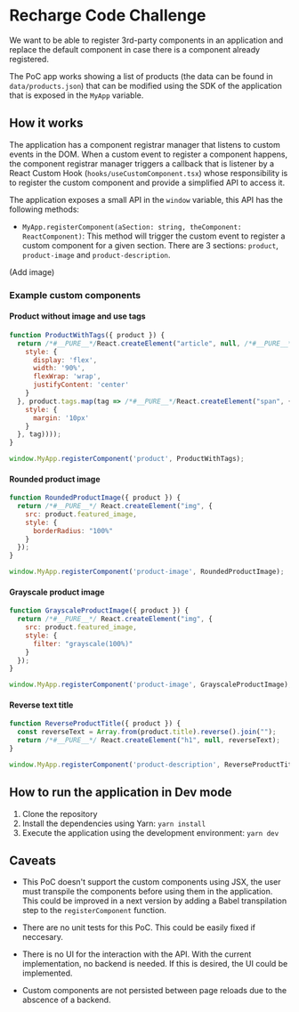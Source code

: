 # Recharge Code Challenge

We want to be able to register 3rd-party components in an application and replace the default component
in case there is a component already registered.

The PoC app works showing a list of products (the data can be found in `data/products.json`) that can be
modified using the SDK of the application that is exposed in the `MyApp` variable.

## How it works

The application has a component registrar manager that listens to custom events in the DOM. When a custom
event to register a component happens, the component registrar manager triggers a callback that is
listener by a React Custom Hook (`hooks/useCustomComponent.tsx`) whose responsibility is to register the
custom component and provide a simplified API to access it.

The application exposes a small API in the `window` variable, this API has the following methods:

- `MyApp.registerComponent(aSection: string, theComponent: ReactComponent)`: This method will trigger the custom
event to register a custom component for a given section. There are 3 sections: `product`, `product-image` and
`product-description`.

(Add image)

### Example custom components

#### Product without image and use tags

```javascript
function ProductWithTags({ product }) {
  return /*#__PURE__*/React.createElement("article", null, /*#__PURE__*/React.createElement("h1", null, product.title), /*#__PURE__*/React.createElement("div", {
    style: {
      display: 'flex',
      width: '90%',
      flexWrap: 'wrap',
      justifyContent: 'center'
    }
  }, product.tags.map(tag => /*#__PURE__*/React.createElement("span", {
    style: {
      margin: '10px'
    }
  }, tag))));
}

window.MyApp.registerComponent('product', ProductWithTags);
```

#### Rounded product image

```javascript
function RoundedProductImage({ product }) {
  return /*#__PURE__*/ React.createElement("img", {
    src: product.featured_image,
    style: {
      borderRadius: "100%"
    }
  });
}

window.MyApp.registerComponent('product-image', RoundedProductImage);
```

#### Grayscale product image

```javascript
function GrayscaleProductImage({ product }) {
  return /*#__PURE__*/ React.createElement("img", {
    src: product.featured_image,
    style: {
      filter: "grayscale(100%)"
    }
  });
}

window.MyApp.registerComponent('product-image', GrayscaleProductImage);
```

#### Reverse text title

```javascript
function ReverseProductTitle({ product }) {
  const reverseText = Array.from(product.title).reverse().join("");
  return /*#__PURE__*/ React.createElement("h1", null, reverseText);
}

window.MyApp.registerComponent('product-description', ReverseProductTitle);
```

## How to run the application in Dev mode

1. Clone the repository
2. Install the dependencies using Yarn: `yarn install`
3. Execute the application using the development environment: `yarn dev`

## Caveats

- This PoC doesn't support the custom components using JSX, the user must transpile the components before using them
in the application. This could be improved in a next version
by adding a Babel transpilation step to the `registerComponent` function.

- There are no unit tests for this PoC. This could be easily fixed if neccesary.

- There is no UI for the interaction with the API. With the
current implementation, no backend is needed. If this is desired, the UI could be implemented.

- Custom components are not persisted between page reloads due to the abscence of a backend.
